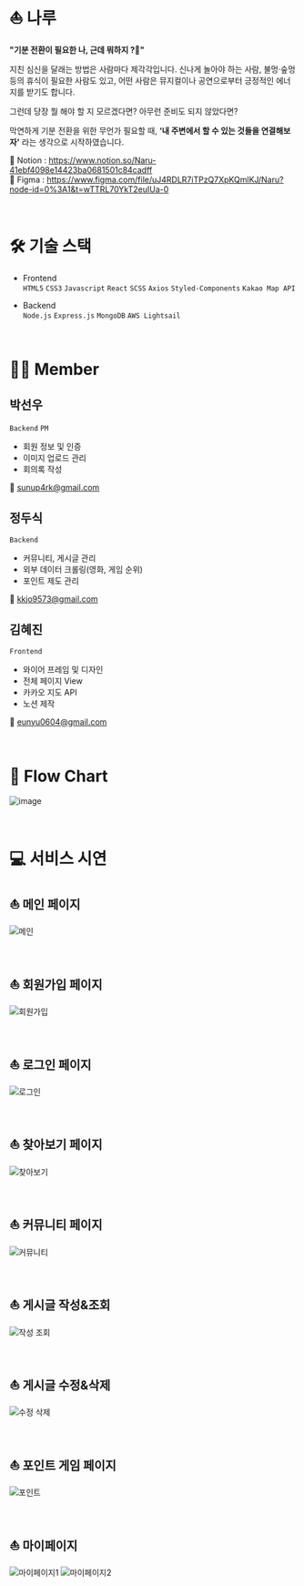 # ⛵ 나루
**"기분 전환이 필요한 나, 근데 뭐하지 ?🤔"**

지친 심신을 달래는 방법은 사람마다 제각각입니다.
신나게 놀아야 하는 사람, 불멍·숲멍 등의 휴식이 필요한 사람도 있고, 어떤 사람은 뮤지컬이나 공연으로부터 긍정적인 에너지를 받기도 합니다.

그런데 당장 뭘 해야 할 지 모르겠다면? 아무런 준비도 되지 않았다면?

막연하게 기분 전환을 위한 무언가 필요할 때, **‘내 주변에서 할 수 있는 것들을 연결해보자'** 라는 생각으로 시작하였습니다.

📝 Notion : https://www.notion.so/Naru-41ebf4098e14423ba0681501c84cadff <br>
🎨 Figma : https://www.figma.com/file/uJ4RDLR7iTPzQ7XpKQmlKJ/Naru?node-id=0%3A1&t=wTTRL70YkT2euIUa-0

<br>

# 🛠️ 기술 스택
- Frontend <br>
`HTML5` `CSS3` `Javascript` `React` `SCSS` `Axios` `Styled-Components` `Kakao Map API`

- Backend <br>
`Node.js` `Express.js` `MongoDB` `AWS Lightsail`

<br>

# 🧑‍💻 Member
## 박선우
`Backend` `PM`
- 회원 정보 및 인증
- 이미지 업로드 관리
- 회의록 작성

📧 sunup4rk@gmail.com

## 정두식
`Backend`
- 커뮤니티, 게시글 관리
- 외부 데이터 크롤링(영화, 게임 순위)
- 포인트 제도 관리

📧 kkjo9573@gmail.com

## 김혜진
`Frontend`
- 와이어 프레임 및 디자인
- 전체 페이지 View 
- 카카오 지도 API
- 노션 제작

📧 eunyu0604@gmail.com

<br>

# 📜 Flow Chart
![image](https://user-images.githubusercontent.com/97223653/212320961-fb4d9ea0-2a9c-4937-bbd5-3a658f4751d2.png)

<br>

# 💻 서비스 시연
## ⛵ 메인 페이지
![메인](https://user-images.githubusercontent.com/97223653/212354587-c429a146-9578-4f75-bfa2-103b440ee5ad.gif)

<br>

## ⛵ 회원가입 페이지
![회원가입](https://user-images.githubusercontent.com/97223653/212354615-e997fc0e-da87-4ff9-9e25-dda799072a79.gif)

<br>

## ⛵ 로그인 페이지
![로그인](https://user-images.githubusercontent.com/97223653/212354667-e4043bbe-cbac-4f38-993a-b081d60b7118.gif)

<br>

## ⛵ 찾아보기 페이지
![찾아보기](https://user-images.githubusercontent.com/97223653/212354707-0a0a56e4-fb6a-428f-94cc-2afa585f54ff.gif)

<br>

## ⛵ 커뮤니티 페이지
![커뮤니티](https://user-images.githubusercontent.com/97223653/212354740-a69faa69-e8a4-49c9-b9d8-05598da62016.gif)

<br>

## ⛵ 게시글 작성&조회
![작성 조회](https://user-images.githubusercontent.com/97223653/212354776-9d1f1cb8-a6dd-4279-b50a-fe47b85a3346.gif)

<br>

## ⛵ 게시글 수정&삭제
![수정 삭제](https://user-images.githubusercontent.com/97223653/212354760-08ffc5ab-7b23-4266-8704-7e0fbfc840c8.gif)

<br>

## ⛵ 포인트 게임 페이지
![포인트](https://user-images.githubusercontent.com/97223653/212354932-3fa2380d-d420-44d7-acb7-71571a0713a7.gif)

<br>

## ⛵ 마이페이지
![마이페이지1](https://user-images.githubusercontent.com/97223653/212355084-849ca855-b246-4969-b3a4-7c184429aa5c.gif)
![마이페이지2](https://user-images.githubusercontent.com/97223653/212355094-01bdd00f-fae2-4d83-9568-974c361f9452.gif)
